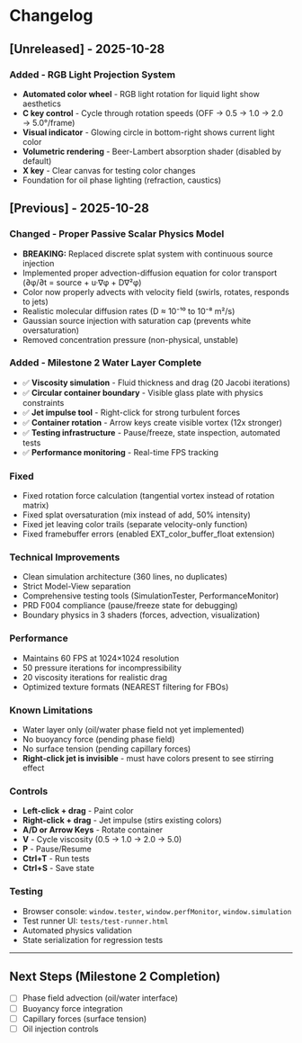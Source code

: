 # Changelog

## [Unreleased] - 2025-10-28

### Added - RGB Light Projection System
- **Automated color wheel** - RGB light rotation for liquid light show aesthetics
- **C key control** - Cycle through rotation speeds (OFF → 0.5 → 1.0 → 2.0 → 5.0°/frame)
- **Visual indicator** - Glowing circle in bottom-right shows current light color
- **Volumetric rendering** - Beer-Lambert absorption shader (disabled by default)
- **X key** - Clear canvas for testing color changes
- Foundation for oil phase lighting (refraction, caustics)

## [Previous] - 2025-10-28

### Changed - Proper Passive Scalar Physics Model
- **BREAKING:** Replaced discrete splat system with continuous source injection
- Implemented proper advection-diffusion equation for color transport (∂φ/∂t = source + u·∇φ + D∇²φ)
- Color now properly advects with velocity field (swirls, rotates, responds to jets)
- Realistic molecular diffusion rates (D ≈ 10⁻¹⁰ to 10⁻⁸ m²/s)
- Gaussian source injection with saturation cap (prevents white oversaturation)
- Removed concentration pressure (non-physical, unstable)

### Added - Milestone 2 Water Layer Complete
- ✅ **Viscosity simulation** - Fluid thickness and drag (20 Jacobi iterations)
- ✅ **Circular container boundary** - Visible glass plate with physics constraints
- ✅ **Jet impulse tool** - Right-click for strong turbulent forces
- ✅ **Container rotation** - Arrow keys create visible vortex (12x stronger)
- ✅ **Testing infrastructure** - Pause/freeze, state inspection, automated tests
- ✅ **Performance monitoring** - Real-time FPS tracking

### Fixed
- Fixed rotation force calculation (tangential vortex instead of rotation matrix)
- Fixed splat oversaturation (mix instead of add, 50% intensity)
- Fixed jet leaving color trails (separate velocity-only function)
- Fixed framebuffer errors (enabled EXT_color_buffer_float extension)

### Technical Improvements
- Clean simulation architecture (360 lines, no duplicates)
- Strict Model-View separation
- Comprehensive testing tools (SimulationTester, PerformanceMonitor)
- PRD F004 compliance (pause/freeze state for debugging)
- Boundary physics in 3 shaders (forces, advection, visualization)

### Performance
- Maintains 60 FPS at 1024×1024 resolution
- 50 pressure iterations for incompressibility
- 20 viscosity iterations for realistic drag
- Optimized texture formats (NEAREST filtering for FBOs)

### Known Limitations
- Water layer only (oil/water phase field not yet implemented)
- No buoyancy force (pending phase field)
- No surface tension (pending capillary forces)
- **Right-click jet is invisible** - must have colors present to see stirring effect

### Controls
- **Left-click + drag** - Paint color
- **Right-click + drag** - Jet impulse (stirs existing colors)
- **A/D or Arrow Keys** - Rotate container
- **V** - Cycle viscosity (0.5 → 1.0 → 2.0 → 5.0)
- **P** - Pause/Resume
- **Ctrl+T** - Run tests
- **Ctrl+S** - Save state

### Testing
- Browser console: `window.tester`, `window.perfMonitor`, `window.simulation`
- Test runner UI: `tests/test-runner.html`
- Automated physics validation
- State serialization for regression tests

---

## Next Steps (Milestone 2 Completion)
- [ ] Phase field advection (oil/water interface)
- [ ] Buoyancy force integration
- [ ] Capillary forces (surface tension)
- [ ] Oil injection controls
